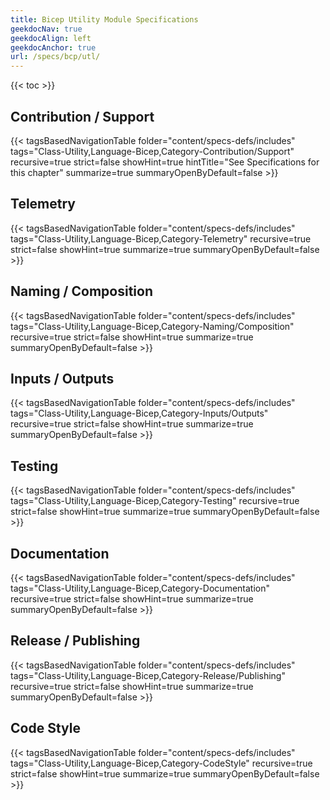```yaml
---
title: Bicep Utility Module Specifications
geekdocNav: true
geekdocAlign: left
geekdocAnchor: true
url: /specs/bcp/utl/
---
```


{{< toc >}}

## Contribution / Support

{{< tagsBasedNavigationTable folder="content/specs-defs/includes" tags="Class-Utility,Language-Bicep,Category-Contribution/Support" recursive=true strict=false showHint=true hintTitle="See Specifications for this chapter" summarize=true summaryOpenByDefault=false >}}

## Telemetry

{{< tagsBasedNavigationTable folder="content/specs-defs/includes" tags="Class-Utility,Language-Bicep,Category-Telemetry" recursive=true strict=false showHint=true summarize=true summaryOpenByDefault=false >}}

## Naming / Composition

{{< tagsBasedNavigationTable folder="content/specs-defs/includes" tags="Class-Utility,Language-Bicep,Category-Naming/Composition" recursive=true strict=false showHint=true summarize=true summaryOpenByDefault=false >}}

## Inputs / Outputs

{{< tagsBasedNavigationTable folder="content/specs-defs/includes" tags="Class-Utility,Language-Bicep,Category-Inputs/Outputs" recursive=true strict=false showHint=true summarize=true summaryOpenByDefault=false >}}

## Testing

{{< tagsBasedNavigationTable folder="content/specs-defs/includes" tags="Class-Utility,Language-Bicep,Category-Testing" recursive=true strict=false showHint=true summarize=true summaryOpenByDefault=false >}}

## Documentation

{{< tagsBasedNavigationTable folder="content/specs-defs/includes" tags="Class-Utility,Language-Bicep,Category-Documentation" recursive=true strict=false showHint=true summarize=true summaryOpenByDefault=false >}}

## Release / Publishing

{{< tagsBasedNavigationTable folder="content/specs-defs/includes" tags="Class-Utility,Language-Bicep,Category-Release/Publishing" recursive=true strict=false showHint=true summarize=true summaryOpenByDefault=false >}}

## Code Style

{{< tagsBasedNavigationTable folder="content/specs-defs/includes" tags="Class-Utility,Language-Bicep,Category-CodeStyle" recursive=true strict=false showHint=true summarize=true summaryOpenByDefault=false >}}
